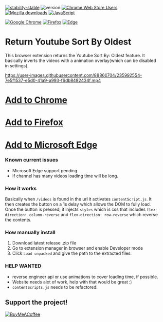 [![stability-stable](https://img.shields.io/badge/stability-stable-green.svg)](https://github.com/mkenney/software-guides/blob/master/STABILITY-BADGES.md#experimental) ![version](https://img.shields.io/badge/version-1.4.1-blue) 
[![Chrome Web Store Users](https://img.shields.io/chrome-web-store/users/miglaibdlgminlepgeifekifakochlka?label=Chrome%20Users&style=flat&logo=google)](https://chrome.google.com/webstore/detail/sort-by-oldest/miglaibdlgminlepgeifekifakochlka) 
[![Mozilla downloads](https://img.shields.io/amo/users/sort-by-oldest?label=Firefox%20Users&style=flat&logo=firefox)](https://addons.mozilla.org/en-US/firefox/addon/sort-by-oldest)
[![JavaScript](https://img.shields.io/badge/--F7DF1E?logo=javascript&logoColor=000)](https://www.javascript.com/)

[![Google Chrome](https://img.shields.io/badge/Google%20Chrome-4285F4?style=for-the-badge&logo=GoogleChrome&logoColor=white)](https://chrome.google.com/webstore/detail/sort-by-oldest/miglaibdlgminlepgeifekifakochlka) [![Firefox](https://img.shields.io/badge/Firefox-FF7139?style=for-the-badge&logo=Firefox-Browser&logoColor=white)](https://addons.mozilla.org/addon/sort-by-oldest/) 	[![Edge](https://img.shields.io/badge/Edge-0078D7?style=for-the-badge&logo=Microsoft-edge&logoColor=white)](https://microsoftedge.microsoft.com/addons/detail/sort-by-oldest/goommoejopdlpinofbhmkahjdciaepbi)
# Return Youtube Sort By Oldest
 This browser extension returns the Youtube Sort By: Oldest feature. It basically inverts the videos with a animation overlay(which can be disabled in settings).
 
https://user-images.githubusercontent.com/88860704/235992554-7e5f1537-e5d0-41a9-a993-f6db8482434f.mp4

# [Add to Chrome](https://chrome.google.com/webstore/detail/sort-by-oldest/miglaibdlgminlepgeifekifakochlka)  
# [Add to Firefox](https://addons.mozilla.org/addon/sort-by-oldest/) 
# [Add to Microsoft Edge](https://microsoftedge.microsoft.com/addons/detail/sort-by-oldest/goommoejopdlpinofbhmkahjdciaepbi)

### Known current issues
- Microsoft Edge support pending
- If channel has many videos loading time will be long.

### How it works
Basically when `/videos` is found in the url it activates `contentScript.js`. It then creates the button on a 1s delay which allows the DOM to fully load. Once the button is pressed, it injects `styles` which is css that includes `flex-direction: column-reverse` and `flex-direction: row-reverse` which reverse the contents.

### How manually install
1. Download latest release .zip file
2. Go to extension manager in browser and enable Developer mode
3. Click `Load unpacked` and give the path to the extracted files.

### HELP WANTED
- reverse engineer api or use animations to cover loading time, if possible.
- Website needs alot of work, help with that would be great :)
- `contentScripts.js` needs to be refactored.

## Support the project!
[![BuyMeACoffee](https://img.shields.io/badge/Buy%20Me%20a%20Coffee-ffdd00?style=for-the-badge&logo=buy-me-a-coffee&logoColor=black)](https://www.buymeacoffee.com/elements6007)
